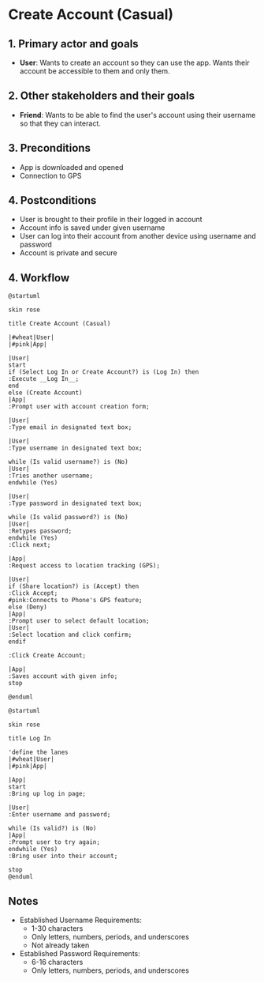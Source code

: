 # Create Account (Casual)

## 1. Primary actor and goals

* __User__: Wants to create an account so they can use the app. Wants their account be accessible to them and only them.

## 2. Other stakeholders and their goals

* __Friend__: Wants to be able to find the user's account using their username so that they can interact.

## 3. Preconditions

* App is downloaded and opened 
* Connection to GPS

## 4. Postconditions

* User is brought to their profile in their logged in account
* Account info is saved under given username
* User can log into their account from another device using username and password
* Account is private and secure

## 4. Workflow

```plantuml
@startuml

skin rose

title Create Account (Casual)

|#wheat|User|
|#pink|App|

|User|
start
if (Select Log In or Create Account?) is (Log In) then
:Execute __Log In__; 
end
else (Create Account)
|App|
:Prompt user with account creation form;

|User|
:Type email in designated text box;

|User|
:Type username in designated text box;

while (Is valid username?) is (No) 
|User|
:Tries another username;
endwhile (Yes)

|User|
:Type password in designated text box;

while (Is valid password?) is (No) 
|User|
:Retypes password;
endwhile (Yes)
:Click next;

|App|
:Request access to location tracking (GPS);

|User|
if (Share location?) is (Accept) then
:Click Accept;
#pink:Connects to Phone's GPS feature;
else (Deny)
|App|
:Prompt user to select default location;
|User|
:Select location and click confirm;
endif

:Click Create Account;

|App|
:Saves account with given info;
stop

@enduml
```
```plantuml
@startuml

skin rose

title Log In

'define the lanes
|#wheat|User|
|#pink|App|

|App|
start
:Bring up log in page;

|User|
:Enter username and password;

while (Is valid?) is (No)
|App|
:Prompt user to try again;
endwhile (Yes)
:Bring user into their account;

stop
@enduml
```

## Notes
* Established Username Requirements:
  * 1-30 characters
  * Only letters, numbers, periods, and underscores
  * Not already taken
* Established Password Requirements:
  * 6-16 characters
  * Only letters, numbers, periods, and underscores